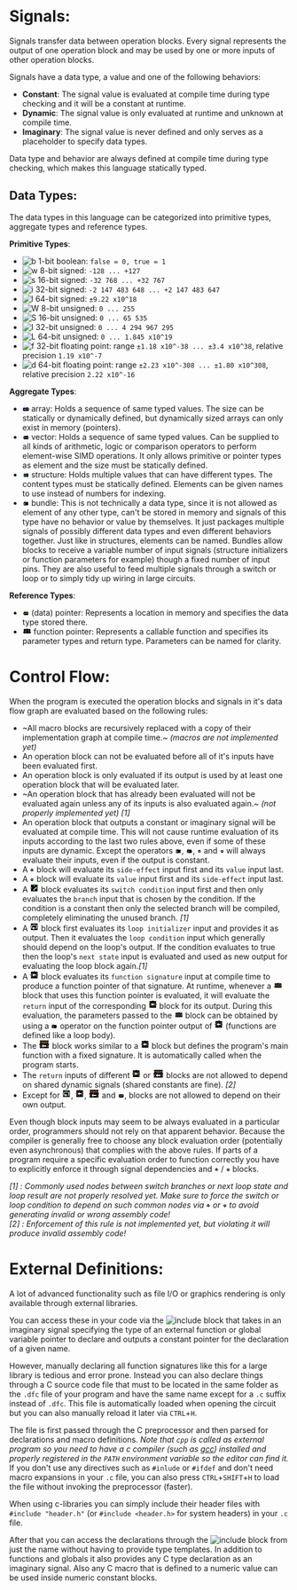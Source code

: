 # Signals:
Signals transfer data between operation blocks. Every signal represents the output of one operation block and may be used by one or more inputs of other operation blocks.

Signals have a data type, a value and one of the following behaviors:
- **Constant**: The signal value is evaluated at compile time during type checking and it will be a constant at runtime.
- **Dynamic**: The signal value is only evaluated at runtime and unknown at compile time.
- **Imaginary**: The signal value is never defined and only serves as a placeholder to specify data types.

Data type and behavior are always defined at compile time during type checking, which makes this language statically typed.

## Data Types:
The data types in this language can be categorized into primitive types, aggregate types and reference types.

**Primitive Types**:
- ![b](../src/resources/textures/blocks/#b.png) 1-bit boolean: `false = 0, true = 1`
- ![w](../src/resources/textures/blocks/#w.png) 8-bit signed: `-128 ... +127`
- ![s](../src/resources/textures/blocks/#s.png) 16-bit signed: `-32 768 ... +32 767`
- ![i](../src/resources/textures/blocks/#i.png) 32-bit signed: `-2 147 483 648 ... +2 147 483 647`
- ![l](../src/resources/textures/blocks/#l.png) 64-bit signed: `±9.22 x10^18`
- ![W](../src/resources/textures/blocks/#uw.png) 8-bit unsigned: `0 ... 255`
- ![S](../src/resources/textures/blocks/#us.png) 16-bit unsigned: `0 ... 65 535`
- ![I](../src/resources/textures/blocks/#ui.png) 32-bit unsigned: `0 ... 4 294 967 295`
- ![L](../src/resources/textures/blocks/#ul.png) 64-bit unsigned: `0 ... 1.845 x10^19`
- ![f](../src/resources/textures/blocks/#f.png) 32-bit floating point: range `±1.18 x10^-38 ... ±3.4 x10^38`, relative precision `1.19 x10^-7`
- ![d](../src/resources/textures/blocks/#d.png) 64-bit floating point: range `±2.23 x10^-308 ... ±1.80 x10^308`, relative precision `2.22 x10^-16`

**Aggregate Types**:
- ![size[element] | [element]](../src/resources/textures/blocks/array.png) array: Holds a sequence of same typed values. The size can be statically or dynamically defined, but dynamically sized arrays can only exist in memory (pointers).
- ![size element | ptr_element size*](../src/resources/textures/blocks/vector.png) vector: Holds a sequence of same typed values. Can be supplied to all kinds of arithmetic, logic or comparison operators to perform element-wise SIMD operations. It only allows primitive or pointer types as element and the size must be statically defined. 
- ![{elements...}](../src/resources/textures/blocks/struct.png) structure: Holds multiple values that can have different types. The content types must be statically defined. Elements can be given names to use instead of numbers for indexing.
- ![elements...][pack] bundle: This is not technically a data type, since it is not allowed as element of any other type, can't be stored in memory and signals of this type have no behavior or value by themselves. It just packages multiple signals of possibly different data types and even different behaviors together. Just like in structures, elements can be named. Bundles allow blocks to receive a variable number of input signals (structure initializers or function parameters for example) though a fixed number of input pins. They are also useful to feed multiple signals through a switch or loop or to simply tidy up wiring in large circuits.

**Reference Types**:
- ![element*][ref] (data) pointer: Represents a location in memory and specifies the data type stored there.
- ![return(parameters...)][funt] function pointer: Represents a callable function and specifies its parameter types and return type. Parameters can be named for clarity.

# Control Flow:
When the program is executed the operation blocks and signals in it's data flow graph are evaluated based on the following rules:

- ~All macro blocks are recursively replaced with a copy of their implementation graph at compile time.~ *(macros are not implemented yet)*
- An operation block can not be evaluated before all of it's inputs have been evaluated first.
- An operation block is only evaluated if its output is used by at least one operation block that will be evaluated later.
- ~An operation block that has already been evaluated will not be evaluated again unless any of its inputs is also evaluated again.~ *(not properly implemented yet) [1]*
- An operation block that outputs a constant or imaginary signal will be evaluated at compile time. This will not cause runtime evaluation of its inputs according to the last two rules above, even if some of these inputs are dynamic. Except the operators ![pack bundle][pack], ![get element][get], ![pre-process][pre] and ![post-process][post] will always evaluate their inputs, even if the output is constant.
- A ![pre-process][pre] block will evaluate its `side-effect` input first and its `value` input last.
- A ![post-process][post] block will evaluate its `value` input first and its `side-effect` input last.
- A ![conditional switch][swt] block evaluates its `switch condition` input first and then only evaluates the `branch` input that is chosen by the condition. If the condition is a constant then only the selected branch will be compiled, completely eliminating the unused branch. *[1]*
- A ![loop][loop] block first evaluates its `loop initializer` input and provides it as output. Then it evaluates the `loop condition` input which generally should depend on the loop's output. If the condition evaluates to true then the loop's `next state` input is evaluated and used as new output for evaluating the loop block again.*[1]*
- A ![function definition][def] block evaluates its `function signature` input at compile time to produce a function pointer of that signature. At runtime, whenever a ![call][call] block that uses this function pointer is evaluated, it will evaluate the `return` input of the corresponding ![function definition][def] block for its output. During this evaluation, the parameters passed to the ![call][call] block can be obtained by using a ![get element][get] operator on the function pointer output of ![][def] (functions are defined like a loop body).
- The ![main][main] block works similar to a ![function definition][def] block but defines the program's main function with a fixed signature. It is automatically called when the program starts.
- The `return` inputs of different ![function definition][def] or ![main][main] blocks are not allowed to depend on shared dynamic signals (shared constants are fine). *[2]*
- Except for ![loop][loop], ![function definition][def], ![main][main] and ![reference][ref], blocks are not allowed to depend on their own output.

Even though block inputs may seem to be always evaluated in a particular order, programmers should not rely on that apparent behavior. Because the compiler is generally free to choose any block evaluation order (potentially even asynchronous) that complies with the above rules. If parts of a program require a specific evaluation order to function correctly you have to explicitly enforce it through signal dependencies and ![pre-process][pre] / ![post-process][post] blocks.

*[1] : Commonly used nodes between switch branches or next loop state and loop result are not properly resolved yet. Make sure to force the switch or loop condition to depend on such common nodes via* ![pre-process][pre] *or* ![post-process][post] *to avoid generating invalid or wrong assembly code!*  
*[2] : Enforcement of this rule is not implemented yet, but violating it will produce invalid assembly code!*

[pack]: ../src/resources/textures/blocks/pack.png
[get]: ../src/resources/textures/blocks/get.png
[pre]: ../src/resources/textures/blocks/pre.png
[post]: ../src/resources/textures/blocks/post.png
[swt]: ../src/resources/textures/blocks/swt.png
[loop]: ../src/resources/textures/blocks/loop.png
[def]: ../src/resources/textures/blocks/def.png
[main]: ../src/resources/textures/blocks/main.png
[call]: ../src/resources/textures/blocks/call.png
[ref]: ../src/resources/textures/blocks/ref.png
[funt]: ../src/resources/textures/blocks/funt.png

# External Definitions:
A lot of advanced functionality such as file I/O or graphics rendering is only available through external libraries.

You can access these in your code via the ![include][include] block that takes in an imaginary signal specifying the type of an external function or global variable pointer to declare and outputs a constant pointer for the declaration of a given name.

However, manually declaring all function signatures like this for a large library is tedious and error prone. Instead you can also declare things through a C source code file that must to be located in the same folder as the `.dfc` file of your program and have the same name except for a `.c` suffix instead of `.dfc`.
This file is automatically loaded when opening the circuit but you can also manually reload it later via `CTRL`+`H`.

The file is first passed through the C preprocessor and then parsed for declarations and macro definitions.
*Note that `cpp` is called as external program so you need to have a c compiler (such as [gcc](https://gcc.gnu.org)) installed and properly registered in the `PATH` environment variable so the editor can find it.* If you don't use any directives such as `#inlude` or `#ifdef` and don't need macro expansions in your `.c` file, you can also press `CTRL`+`SHIFT`+`H` to load the file without invoking the preprocessor (faster).

When using c-libraries you can simply include their header files with `#include "header.h"` (or `#include <header.h>` for system headers) in your `.c` file.

After that you can access the declarations through the ![include][include] block from just the name without having to provide type templates. In addition to functions and globals it also provides any C type declaration as an imaginary signal. Also any C macro that is defined to a numeric value can be used inside numeric constant blocks.

[include]: ../src/resources/textures/blocks/#x.png
